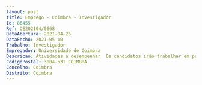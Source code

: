 ```yaml
--- 
layout: post
title: Emprego - Coimbra - Investigador
Id: 86455
Ref: OE202104/0668
DataAbertura: 2021-04-26
DataFecho: 2021-05-10
Trabalho: Investigador
Empregador: Universidade de Coimbra
Descricao: Atividades a desempenhar  Os candidatos irão trabalhar em projectos relacionados com o papel dos mitocôndrios e lisossomas em envelhecimento. Juntamente com o PI, vão planear experiências e analisar resultados. Serão responsáveis pela execução experimental (com treino, quando necessário), usando os protocolos do laboratório ou outros métodos definidos, e pela documentação das suas actividades e resultados de acordo com a política de dados do lab instituição. Experiência em microscopia (incluindo análise de imagens) ou bioinformática (particularmente análise RNAseq, proteomas ou metabolomas) é vantajosa. O projecto envolve células de mamíferos em cultura e modelos de ratinho, e frequentemente usa dados in silico para gerar ou testar hipóteses. Experiência em cultura de células, western blotting, imunoprecipitação e manipulação de ratinhos (licença FELASA) é muito importante.
CodigoPostal: 3004-531 COIMBRA
Concelho: Coimbra
Distrito: Coimbra
--- 
```

